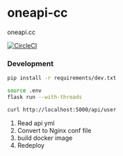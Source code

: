 # oneapi-cc
oneapi.cc

[![CircleCI](https://circleci.com/gh/sunwei/oneapi-cc.svg?style=svg)](https://circleci.com/gh/sunwei/oneapi-cc)

### Development

```bash
pip install -r requirements/dev.txt

source .env
flask run --with-threads

curl http://localhost:5000/api/user

```
1. Read api yml
2. Convert to Nginx conf file
3. build docker image
4. Redeploy